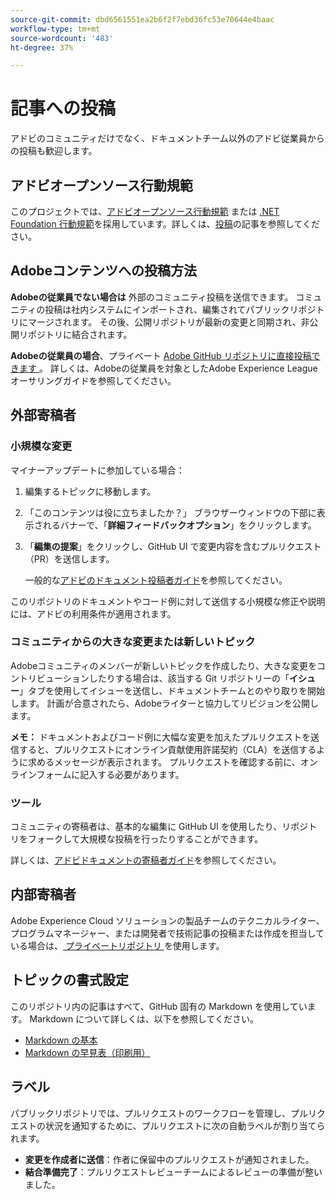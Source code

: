 ```yaml
---
source-git-commit: dbd6561551ea2b6f2f7ebd36fc53e70644e4baac
workflow-type: tm+mt
source-wordcount: '483'
ht-degree: 37%

---
```

# 記事への投稿

アドビのコミュニティだけでなく、ドキュメントチーム以外のアドビ従業員からの投稿も歓迎します。

## アドビオープンソース行動規範

このプロジェクトでは、[アドビオープンソース行動規範](code-of-conduct.md) または [.NET Foundation 行動規範](https://dotnetfoundation.org/code-of-conduct)を採用しています。詳しくは、[投稿](contributing.md)の記事を参照してください。

## Adobeコンテンツへの投稿方法

**Adobeの従業員でない場合は** 外部のコミュニティ投稿を送信できます。 コミュニティの投稿は社内システムにインポートされ、編集されてパブリックリポジトリにマージされます。 その後、公開リポジトリが最新の変更と同期され、非公開リポジトリに結合されます。

**Adobeの従業員の場合**、プライベート [Adobe GitHub リポジトリに直接投稿できます &#x200B;](https://git.corp.adobe.com/AdobeDocs/)。 詳しくは、Adobeの従業員を対象としたAdobe Experience League オーサリングガイドを参照してください。

## 外部寄稿者

### 小規模な変更

マイナーアップデートに参加している場合：

1. 編集するトピックに移動します。
1. 「このコンテンツは役に立ちましたか？」 ブラウザーウィンドウの下部に表示されるバナーで、「**詳細フィードバックオプション**」をクリックします。
1. 「**編集の提案**」をクリックし、GitHub UI で変更内容を含むプルリクエスト（PR）を送信します。

   一般的な[アドビのドキュメント投稿者ガイド](https://experienceleague.adobe.com/docs/contributor/contributor-guide/introduction.html?lang=ja)を参照してください。

このリポジトリのドキュメントやコード例に対して送信する小規模な修正や説明には、アドビの利用条件が適用されます。

### コミュニティからの大きな変更または新しいトピック

Adobeコミュニティのメンバーが新しいトピックを作成したり、大きな変更をコントリビューションしたりする場合は、該当する Git リポジトリーの「**イシュー**」タブを使用してイシューを送信し、ドキュメントチームとのやり取りを開始します。 計画が合意されたら、Adobeライターと協力してリビジョンを公開します。

**メモ：** ドキュメントおよびコード例に大幅な変更を加えたプルリクエストを送信すると、プルリクエストにオンライン貢献使用許諾契約（CLA）を送信するように求めるメッセージが表示されます。 プルリクエストを確認する前に、オンラインフォームに記入する必要があります。

### ツール

コミュニティの寄稿者は、基本的な編集に GitHub UI を使用したり、リポジトリをフォークして大規模な投稿を行ったりすることができます。

詳しくは、[アドビドキュメントの寄稿者ガイド](https://experienceleague.adobe.com/docs/contributor/contributor-guide/introduction.html?lang=ja)を参照してください。

## 内部寄稿者

Adobe Experience Cloud ソリューションの製品チームのテクニカルライター、プログラムマネージャー、または開発者で技術記事の投稿または作成を担当している場合は、[&#x200B; プライベートリポジトリ &#x200B;](https://git.corp.adobe.com/AdobeDocs) を使用します。

## トピックの書式設定

このリポジトリ内の記事はすべて、GitHub 固有の Markdown を使用しています。 Markdown について詳しくは、以下を参照してください。

* [Markdown の基本](https://docs.github.com/ja/get-started/writing-on-github/getting-started-with-writing-and-formatting-on-github)
* [Markdown の早見表（印刷用）](https://guides.github.com/pdfs/markdown-cheatsheet-online.pdf)

## ラベル

パブリックリポジトリでは、プルリクエストのワークフローを管理し、プルリクエストの状況を通知するために、プルリクエストに次の自動ラベルが割り当てられます。

* **変更を作成者に送信**：作者に保留中のプルリクエストが通知されました。
* **結合準備完了**：プルリクエストレビューチームによるレビューの準備が整いました。
